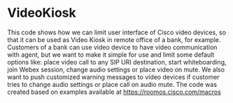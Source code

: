 # VideoKiosk
This code shows how we can limit user interface of Cisco video devices, so that it can be used as Video Kiosk in remote office of a bank, for example. 
Customers of a bank can use video device to have video communication with agent, but we want to make it simple for use and limit some default options like: place video call to any SIP URI destination, start whiteboarding, join Webex session, change audio settings or place video on mute. 
We also want to push customized warning messages to video devices if customer tries to change audio settings or place call on audio mute. 
The code was created based on examples available at https://roomos.cisco.com/macros
